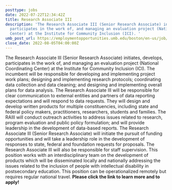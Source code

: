 ```yaml
---
posttype: jobs
date: 2022-07-22T12:34:42Z
title: Research Associate III
description: 'The Research Associate III (Senior Research Associate) initiates, develops,
  participates in the work of, and managing an evaluation project (National Coordinating
  Center) at the Institute for Community Inclusion (ICI). '
umb_post_url: https://employmentopportunities.umb.edu/boston/en-us/job/515018/research-associate-iii
close_date: 2022-08-05T04:00:00Z
---
```


The Research Associate III (Senior Research Associate) initiates, develops, participates in the work of, and managing an evaluation project (National Coordinating Center) at the Institute for Community Inclusion (ICI). The incumbent will be responsible for developing and implementing project work plans; designing and implementing research protocols; coordinating data collection and data cleaning; and designing and implementing overall plans for data analysis. The Research Associate III will be responsible for clear communication to external entities and partners of data reporting expectations and will respond to data requests. They will design and develop written products for multiple constituencies, including state and federal policy makers, practitioners, researchers, students and families. The RAIII will conduct outreach activities to address issues related to research, program evaluation and public policy formulation; and will provide leadership in the development of data-based reports. The Research Associate III (Senior Research Associate) will initiate the pursuit of funding opportunities and will take a leadership role in the development of responses to state, federal and foundation requests for proposals. The Research Associate III will also be responsible for staff supervision. This position works with an interdisciplinary team on the development of products which will be disseminated locally and nationally addressing the issues related to the inclusion of people with intellectual disability in postsecondary education. This position can be operationalized remotely but requires regular national travel.  **Please click the link to learn more and to apply!**